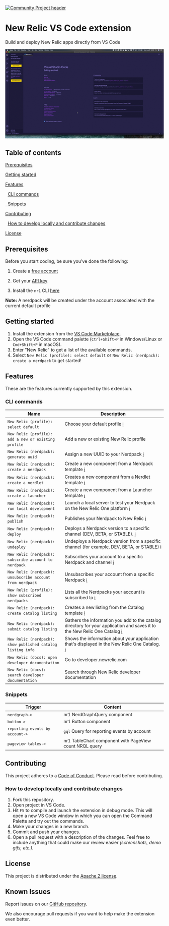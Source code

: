[![Community Project header](https://github.com/newrelic/opensource-website/raw/master/src/images/categories/Community_Project.png)](https://opensource.newrelic.com/oss-category/#community-project)

# New Relic VS Code extension

Build and deploy New Relic apps directly from VS Code

![VS Code using NR1 extension](assets/nr1-vscode-ext-demo.gif)

## Table of contents

[Prerequisites](#Prerequisites)

[Getting started](#Getting-started)

[Features](#Features)

&nbsp;&nbsp;[CLI commands](#Cli-commands)

[&nbsp;&nbsp;Snippets](#Snippets)

[Contributing](#Contributing)

&nbsp;&nbsp;[How to develop locally and contribute changes](#How-to-develop-locally-and-contribute-changes)

[License](#License)

## Prerequisites

Before you start coding, be sure you've done the following:

1. Create a [free account](https://newrelic.com/signup)

2. Get your [API key](https://one.newrelic.com/launcher/developer-center.launcher)

3. Install the `nr1` CLI [here](https://one.newrelic.com/launcher/developer-center.launcher)

**Note:** A nerdpack will be created under the account associated with the current default profile

## Getting started

1. Install the extension from the [VS Code Marketplace](https://marketplace.visualstudio.com).
2. Open the VS Code command palette (`Ctrl+Shift+P` in Windows/Linux or `Cmd+Shift+P` in macOS).
3. Enter "New Relic" to get a list of the available commands.
4. Select `New Relic (profile): select default` or `New Relic (nerdpack): create a nerdpack` to get started!

## Features

These are the features currently supported by this extension.

### CLI commands

| Name                                                        | Description                                                                                                                                                                                             |
| ----------------------------------------------------------- | ------------------------------------------------------------------------------------------------------------------------------------------------------------------------------------------------------- |
| `New Relic (profile): select default`                       | Choose your default profile [ℹ️](https://developer.newrelic.com/explore-docs/nr1-common#nr1-profiles)                                                                                                   |
| `New Relic (profile): add a new or existing profile`        | Add a new or existing New Relic profile                                                                                                                                                                 |
| `New Relic (nerdpack): generate uuid`                       | Assign a new UUID to your Nerdpack [ℹ️](https://developer.newrelic.com/explore-docs/nr1-nerdpack#nr1-nerdpackuuid)                                                                                      |
| `New Relic (nerdpack): create a nerdpack`                   | Create a new component from a Nerdpack template [ℹ️](https://developer.newrelic.com/explore-docs/nr1-common#nr1-create)                                                                                 |
| `New Relic (nerdpack): create a nerdlet`                    | Creates a new component from a Nerdlet template [ℹ️](https://developer.newrelic.com/explore-docs/nr1-common#nr1-create)                                                                                 |
| `New Relic (nerdpack): create a launcher`                   | Create a new component from a Launcher template [ℹ️](https://developer.newrelic.com/explore-docs/nr1-common#nr1-create)                                                                                 |
| `New Relic (nerdpack): run local development`               | Launch a local server to test your Nerdpack on the New Relic One platform [ℹ️](https://developer.newrelic.com/explore-docs/nr1-nerdpack#nr1-nerdpackserve)                                              |
| `New Relic (nerdpack): publish`                             | Publishes your Nerdpack to New Relic [ℹ️](https://developer.newrelic.com/explore-docs/nr1-nerdpack#nr1-nerdpackpublish)                                                                                 |
| `New Relic (nerdpack): deploy`                              | Deploys a Nerdpack version to a specific channel (DEV, BETA, or STABLE). [ℹ️](https://developer.newrelic.com/explore-docs/nr1-nerdpack#nr1-nerdpackdeploy)                                              |
| `New Relic (nerdpack): undeploy`                            | Undeploys a Nerdpack version from a specific channel (for example, DEV, BETA, or STABLE) [ℹ️](https://developer.newrelic.com/explore-docs/nr1-nerdpack#nr1-nerdpackundeploy)                            |
| `New Relic (nerdpack): subscribe account to nerdpack`       | Subscribes your account to a specific Nerdpack and channel [ℹ️](https://developer.newrelic.com/explore-docs/nr1-subscription#nr1-subscriptionset)                                                       |
| `New Relic (nerdpack): unsubscribe account from nerdpack`   | Unsubscribes your account from a specific Nerdpack [ℹ️](https://developer.newrelic.com/explore-docs/nr1-subscription#nr1-subscriptionunset)                                                             |
| `New Relic (profile): show subscribed nerdpacks`            | Lists all the Nerdpacks your account is subscribed to [ℹ️](https://developer.newrelic.com/explore-docs/nr1-subscription#nr1-subscriptionlist)                                                           |
| `New Relic (nerdpack): create catalog listing`              | Creates a new listing from the Catalog template [ℹ️](https://developer.newrelic.com/explore-docs/nr1-common#nr1-create)                                                                                 |
| `New Relic (nerdpack): submit catalog listing`              | Gathers the information you add to the catalog directory for your application and saves it to the New Relic One Catalog [ℹ️](https://developer.newrelic.com/explore-docs/nr1-catalog#nr1-catalogsubmit) |
| `New Relic (nerdpack): show published catalog listing info` | Shows the information about your application that's displayed in the New Relic One Catalog. [ℹ️](https://developer.newrelic.com/explore-docs/nr1-catalog#nr1-cataloginfo)                               |
| `New Relic (docs): open developer documentation`            | Go to developer.newrelic.com                                                                                                                                                                            |
| `New Relic (docs): search developer documentation`          | Search through New Relic developer documentation                                                                                                                                                        |

### Snippets

| Trigger                         | Content                                                 |
| ------------------------------- | ------------------------------------------------------- |
| `nerdgraph->`                   | nr1 NerdGraphQuery component                            |
| `button->`                      | nr1 Button component                                    |
| `reporting events by account->` | `gql` Query for reporting events by account             |
| `pageview tables->`             | nr1 TableChart component with PageView count NRQL query |

## Contributing

This project adheres to a [Code of Conduct](CODE_OF_CONDUCT.md). Please read before contributing.

### How to develop locally and contribute changes

1. Fork this repository.
2. Open project in VS Code.
3. Hit `F5` to compile and launch the extension in debug mode. This will open a new VS Code window in which you can open the Command Palette and try out the commands.
4. Make your changes in a new branch.
5. Commit and push your changes.
6. Open a pull request with a description of the changes. Feel free to include anything that could make our review easier _(screenshots, demo gifs, etc.)._

## License

This project is distributed under the [Apache 2 license](LICENSE).

## Known Issues

Report issues on our [GitHub repository](https://github.com/newrelic/nr1-vscode-extension/issues).

We also encourage pull requests if you want to help make the extension even better.
